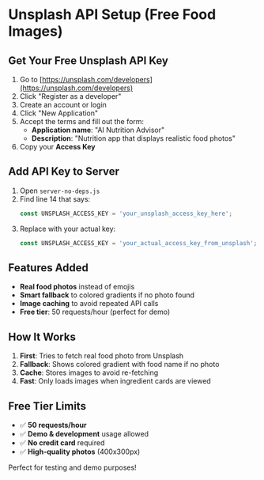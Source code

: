 # Unsplash API Setup (Free Food Images)

## Get Your Free Unsplash API Key

1. Go to [https://unsplash.com/developers](https://unsplash.com/developers)
2. Click "Register as a developer"
3. Create an account or login
4. Click "New Application"
5. Accept the terms and fill out the form:
   - **Application name**: "AI Nutrition Advisor"
   - **Description**: "Nutrition app that displays realistic food photos"
6. Copy your **Access Key**

## Add API Key to Server

1. Open `server-no-deps.js`
2. Find line 14 that says:
   ```javascript
   const UNSPLASH_ACCESS_KEY = 'your_unsplash_access_key_here';
   ```
3. Replace with your actual key:
   ```javascript
   const UNSPLASH_ACCESS_KEY = 'your_actual_access_key_from_unsplash';
   ```

## Features Added

- **Real food photos** instead of emojis
- **Smart fallback** to colored gradients if no photo found
- **Image caching** to avoid repeated API calls
- **Free tier**: 50 requests/hour (perfect for demo)

## How It Works

1. **First**: Tries to fetch real food photo from Unsplash
2. **Fallback**: Shows colored gradient with food name if no photo
3. **Cache**: Stores images to avoid re-fetching
4. **Fast**: Only loads images when ingredient cards are viewed

## Free Tier Limits

- ✅ **50 requests/hour** 
- ✅ **Demo & development** usage allowed
- ✅ **No credit card** required
- ✅ **High-quality photos** (400x300px)

Perfect for testing and demo purposes!